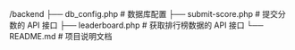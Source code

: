 /backend
├── db_config.php        # 数据库配置
├── submit-score.php     # 提交分数的 API 接口
├── leaderboard.php      # 获取排行榜数据的 API 接口
└── README.md            # 项目说明文档